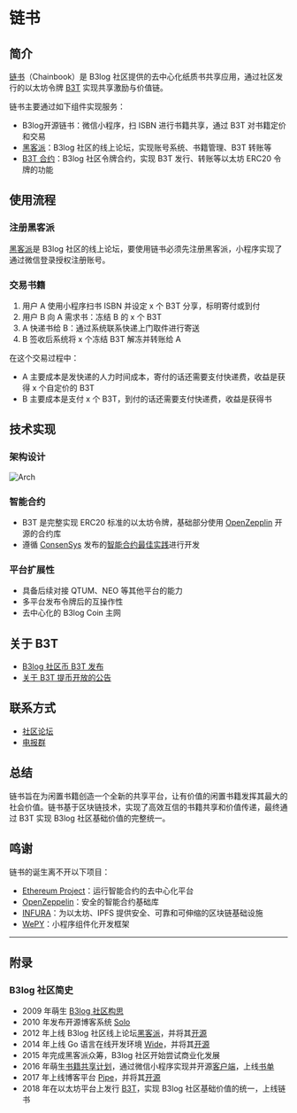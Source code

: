 # 链书

## 简介

[链书](https://github.com/b3log/chainbook)（Chainbook）是 B3log 社区提供的去中心化纸质书共享应用，通过社区发行的以太坊令牌 [B3T](https://hacpai.com/article/1516547810228) 实现共享激励与价值链。

链书主要通过如下组件实现服务：

* B3log开源链书：微信小程序，扫 ISBN 进行书籍共享，通过 B3T 对书籍定价和交易
* [黑客派](https://hacpai.com)：B3log 社区的线上论坛，实现账号系统、书籍管理、B3T 转账等
* [B3T 合约](https://etherscan.io/token/0xe249e7a6f5a9efee03b4c5090c77245ef6fe0f5e)：B3log 社区令牌合约，实现 B3T 发行、转账等以太坊 ERC20 令牌的功能

## 使用流程

### 注册黑客派

[黑客派](https://hacpai.com)是 B3log 社区的线上论坛，要使用链书必须先注册黑客派，小程序实现了通过微信登录授权注册账号。

### 交易书籍

1. 用户 A 使用小程序扫书 ISBN 并设定 x 个 B3T 分享，标明寄付或到付
2. 用户 B 向 A 需求书：冻结 B 的 x 个 B3T
3. A 快递书给 B：通过系统联系快递上门取件进行寄送
4. B 签收后系统将 x 个冻结 B3T 解冻并转账给 A

在这个交易过程中：

* A 主要成本是发快递的人力时间成本，寄付的话还需要支付快递费，收益是获得 x 个自定价的 B3T
* B 主要成本是支付 x 个 B3T，到付的话还需要支付快递费，收益是获得书

## 技术实现

### 架构设计

![Arch](https://user-images.githubusercontent.com/873584/35210948-37f3f3d6-ff8f-11e7-916c-fc754841c870.png)

### 智能合约

* B3T 是完整实现 ERC20 标准的以太坊令牌，基础部分使用 [OpenZepplin](https://openzeppelin.org) 开源的合约库
* 遵循 [ConsenSys](https://consensys.net) 发布的[智能合约最佳实践](https://github.com/ConsenSys/smart-contract-best-practices)进行开发

### 平台扩展性

* 具备后续对接 QTUM、NEO 等其他平台的能力
* 多平台发布令牌后的互操作性
* 去中心化的 B3log Coin 主网  

## 关于 B3T

* [B3log 社区币 B3T 发布](https://hacpai.com/article/1516547810228)
* [关于 B3T 提币开放的公告](https://hacpai.com/article/1520475188028)

## 联系方式

* [社区论坛](https://hacpai.com/tag/B3T)
* [电报群](https://t.me/b3log)

## 总结

链书旨在为闲置书籍创造一个全新的共享平台，让有价值的闲置书籍发挥其最大的社会价值。链书基于区块链技术，实现了高效互信的书籍共享和价值传递，最终通过 B3T 实现 B3log 社区基础价值的完整统一。

## 鸣谢

链书的诞生离不开以下项目：

* [Ethereum Project](https://www.ethereum.org)：运行智能合约的去中心化平台
* [OpenZeppelin](https://github.com/OpenZeppelin/zeppelin-solidity)：安全的智能合约基础库
* [INFURA](https://infura.io)：为以太坊、IPFS 提供安全、可靠和可伸缩的区块链基础设施
* [WePY](https://github.com/Tencent/wepy)：小程序组件化开发框架

----

## 附录

### B3log 社区简史

* 2009 年萌生 [B3log 社区构思](http://88250.b3log.org/articles/2009/12/09/1260370800000.html) 
* 2010 年发布开源博客系统 [Solo](https://github.com/b3log/solo)
* 2012 年上线 B3log 社区线上论坛[黑客派](https://hacpai.com)，并将其[开源](https://github.com/b3log/symphony)
* 2014 年上线 Go 语言在线开发环境 [Wide](https://wide.b3log.org)，并将其[开源](https://github.com/b3log/wide)
* 2015 年完成黑客派众筹，B3log 社区开始尝试商业化发展
* 2016 年萌生[书籍共享计划](https://hacpai.com/article/1483240295087)，通过微信小程序实现并开源[客户端](https://github.com/b3log/symphony-weapp)，上线[书单](https://hacpai.com/tag/book_share)
* 2017 年上线博客平台 [Pipe](http://pipe.b3log.org)，并将其[开源](https://github.com/b3log/pipe)
* 2018 年在以太坊平台上发行 [B3T](https://etherscan.io/token/0xe249e7a6f5a9efee03b4c5090c77245ef6fe0f5e)，实现 B3log 社区基础价值的统一，上线链书
